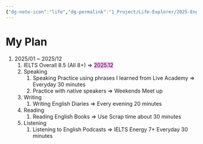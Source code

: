 ```yaml
---
{"dg-note-icon":"life","dg-permalink":"1_Project/Life-Explorer/2025-English","created-date":"2025-01-03 1:31:59 pm","date":"2025-01-03","type":"plan","tags":["life","plan"],"aliases":null,"category":["English"],"dg-publish":true,"permalink":"/1_Project/Life-Explorer/2025-English/","dgPassFrontmatter":true,"noteIcon":"life"}
---
```


# **My Plan**
1. 2025/01 ~ 2025/12
	1. IELTS Overall 8.5 (All 8+) => <span style="background:#fdbfff">2025.12</span>
	2. Speaking
		1. Speaking Practice using phrases I learned from Live Academy => Everyday 30 minutes
		2. Practice with native speakers => Weekends Meet up
	3. Writing 
		1. Writing English Diaries => Every evening 20 minutes
	4. Reading
		1. Reading English Books => Use Scrap time about 30 minutes
	5. Listening
		1. Listening to English Podcasts => IELTS Energy 7+ Everyday 30 minutes
